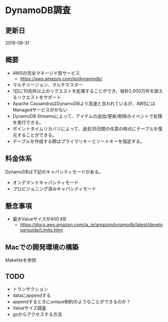 # DynamoDB調査


## 更新日

2019-08-31


## 概要

- AWSの完全マネージド型サービス
  - https://aws.amazon.com/jp/dynamodb/
- マルチリージョン、マルチマスター
- 1日に10兆件以上のリクエストを処理することができ、毎秒2,000万件を超えるリクエストをサポート
- Apache CassandraはDynamoDBより高速と言われているが、AWSにはManagedサービスががない
- DynamoDB Streamsによって、アイテムの追加/更新/削除のイベントで処理を実行できる。
- ポイントタイムリカバリによって、過去35日間の任意の時点にテーブルを復元することができる。
- テーブルを作成する際はプライマリキーとソートキーを指定する。


## 料金体系

DynamoDBは下記のキャパシティモードがある。

- オンデマンドキャパシティモード
- プロビジョニング済みキャパシティモード


## 懸念事項

- 最大Valueサイズが400 KB
  - https://docs.aws.amazon.com/ja_jp/amazondynamodb/latest/developerguide/Limits.html


## Macでの開発環境の構築

Makefileを参照


## TODO

- トランザクション
- dataにappendする
- appendするときにunique制約のようなことができるのか？
- Valueサイズ調査
- goからアクセスする方法
